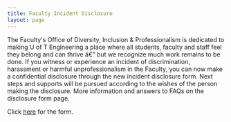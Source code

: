 ```yaml
---
title: Faculty Incident Disclosure
layout: page
---
```


<p> The Faculty's Office of Diversity, Inclusion & Professionalism is dedicated to making U of T Engineering a place where all students, faculty and staff feel they belong and can thrive â€” but we recognize much work remains to be done. If you witness or experience an incident of discrimination, harassment or harmful unprofessionalism in the Faculty, you can now make a confidential disclosure through the new incident disclosure form. Next steps and supports will be pursued according to the wishes of the person making the disclosure. More information and answers to FAQs on the disclosure form page.</p>
<p> Click <a href='https://www.engineering.utoronto.ca/about/equity-diversity-and-inclusion/disclosing-incidents-of-bias-discrimination-harassment-or-unprofessionalism'>here</a> for the form.</p> <!-- Main Content End -->